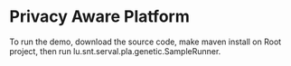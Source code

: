 Privacy Aware Platform
===
To run the demo, download the source code, make maven install on Root project, then run lu.snt.serval.pla.genetic.SampleRunner.
